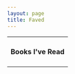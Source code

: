 ```yaml
---
layout: page
title: Faved
---
```


<table align="center">
	<tr>
		<td align="center">
		<h4>Books I've Read</h4>
		<p><script type="text/javascript" src="http://www.douban.com/service/badge/technommy/?selection=favorite&amp;picsize=medium&amp;hideself=on&amp;show=collection&amp;n=30&amp;hidelogon&amp;cat=book&amp;columns=6"></script>
		</p>
		</td>
	</tr>
</table>

